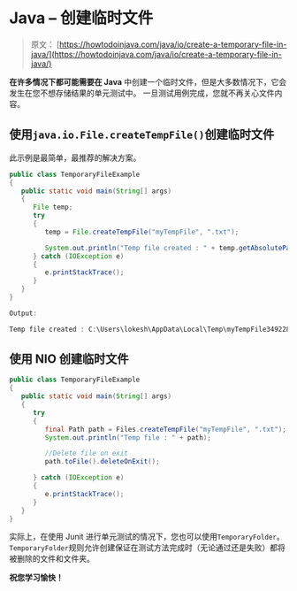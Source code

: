 # Java – 创建临时文件

> 原文： [https://howtodoinjava.com/java/io/create-a-temporary-file-in-java/](https://howtodoinjava.com/java/io/create-a-temporary-file-in-java/)

**在许多情况下都可能需要在 Java** 中创建一个临时文件，但是大多数情况下，它会发生在您不想存储结果的单元测试中。 一旦测试用例完成，您就不再关心文件内容。

## 使用`java.io.File.createTempFile()`创建临时文件

此示例是最简单，最推荐的解决方案。

```java
public class TemporaryFileExample
{
   public static void main(String[] args)
   {
      File temp;
      try
      {
         temp = File.createTempFile("myTempFile", ".txt");

         System.out.println("Temp file created : " + temp.getAbsolutePath());
      } catch (IOException e)
      {
         e.printStackTrace();
      }
   }
}

Output:

Temp file created : C:\Users\lokesh\AppData\Local\Temp\myTempFile3492283537103788196.txt

```

## 使用 NIO 创建临时文件

```java
public class TemporaryFileExample
{
   public static void main(String[] args)
   {
      try
      {
         final Path path = Files.createTempFile("myTempFile", ".txt");
         System.out.println("Temp file : " + path);

         //Delete file on exit
         path.toFile().deleteOnExit();

      } catch (IOException e)
      {
         e.printStackTrace();
      }
   }
}

```

实际上，在使用 Junit 进行单元测试的情况下，您也可以使用`TemporaryFolder`。`TemporaryFolder`规则允许创建保证在测试方法完成时（无论通过还是失败）都将被删除的文件和文件夹。

**祝您学习愉快！**